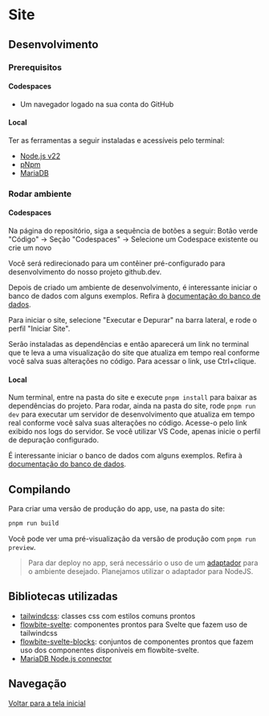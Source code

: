 # Site

## Desenvolvimento

### Prerequisitos

#### Codespaces

* Um navegador logado na sua conta do GitHub

#### Local

Ter as ferramentas a seguir instaladas e acessíveis pelo terminal:

* [Node.js v22](https://nodejs.org/)
* [pNpm](https://pnpm.io/)
* [MariaDB](https://mariadb.com/)

### Rodar ambiente

#### Codespaces

Na página do repositório, siga a sequência de botões a seguir:
Botão verde "Código" → Seção "Codespaces" → Selecione um Codespace existente ou crie um novo

Você será redirecionado para um contêiner pré-configurado para desenvolvimento do nosso projeto github.dev.

Depois de criado um ambiente de desenvolvimento, é interessante iniciar o banco de dados com alguns exemplos. Refira à [documentação do banco de dados](<../Banco de Dados/README.md>).

Para iniciar o site, selecione "Executar e Depurar" na barra lateral, e rode o perfil "Iniciar Site".

Serão instaladas as dependências e então aparecerá um link no terminal que te leva a uma visualização do site que atualiza em tempo real conforme você salva suas alterações no código. Para acessar o link, use Ctrl+clique.

#### Local

Num terminal, entre na pasta do site e execute `pnpm install` para baixar as dependências do projeto.
Para rodar, ainda na pasta do site, rode `pnpm run dev` para executar um servidor de desenvolvimento que atualiza em tempo real conforme você salva suas alterações no código. Acesse-o pelo link exibido nos logs do servidor. Se você utilizar VS Code, apenas inicie o perfil de depuração configurado.

É interessante iniciar o banco de dados com alguns exemplos. Refira à [documentação do banco de dados](<../Banco de Dados/README.md>).

## Compilando

Para criar uma versão de produção do app, use, na pasta do site:

```bash
pnpm run build
```

Você pode ver uma pré-visualização da versão de produção com `pnpm run preview`.

> Para dar deploy no app, será necessário o uso de um [adaptador](https://svelte.dev/docs/kit/adapters) para o ambiente desejado. Planejamos utilizar o adaptador para NodeJS.

## Bibliotecas utilizadas

* [tailwindcss](https://tailwindcss.com/docs/): classes css com estilos comuns prontos
* [flowbite-svelte](https://flowbite-svelte.com/docs/components/accordion): componentes prontos para Svelte que fazem uso de tailwindcss
* [flowbite-svelte-blocks](https://flowbite-svelte-blocks.vercel.app/): conjuntos de componentes prontos que fazem uso dos componentes disponíveis em flowbite-svelte.
* [MariaDB Node.js connector](https://www.npmjs.com/package/mariadb)

## Navegação

[Voltar para a tela inicial](../README.md)
